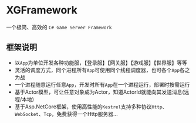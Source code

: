 # XGFramework

一个极简、高效的 `C# Game Server Framework`

## 框架说明

* 以`App`为单位开发各种功能服，【登录服】【网关服】【游戏服】【世界服】等等
* 灵活的调度方式，同个进程所有`App`可使用同个线程调度器，也可各个`App`各之为战
* 一个进程随意运行任意`App`，开发时所有`App`在一个进程运行，部署时按需运行
* 基于Actor模型，可让任意对象成为Actor，知道ActorId就能向其发送消息(远程/本地)
* 基于Asp.NetCore框架，使用高性能的`Kestrel`支持多种协议`Http`、`WebSocket`、`Tcp`，免费获得一个Http服务器...

